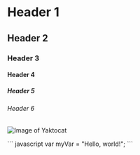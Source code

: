 # Header 1
## Header 2
### Header 3
#### Header 4
##### Header 5
###### Header 6

![Image of Yaktocat](https://octodex.github.com/images/yaktocat.png)

<!-- added a single hashtage with a space to make the largest header, the smallest header is 6 hashtages followed by a space" --!>

``` javascript
var myVar = "Hello, world!";
```
